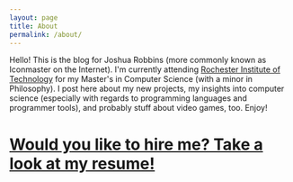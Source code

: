 ```yaml
---
layout: page
title: About
permalink: /about/
---
```


Hello! This is the blog for Joshua Robbins (more commonly known as Iconmaster on the Internet). I'm currently attending [Rochester Institute of Technology](http://rit.edu) for my Master's in Computer Science (with a minor in Philosophy). I post here about my new projects, my insights into computer science (especially with regards to programming languages and programmer tools), and probably stuff about video games, too. Enjoy!

# [Would you like to hire me? Take a look at my resume!](/assets/resume.pdf)
